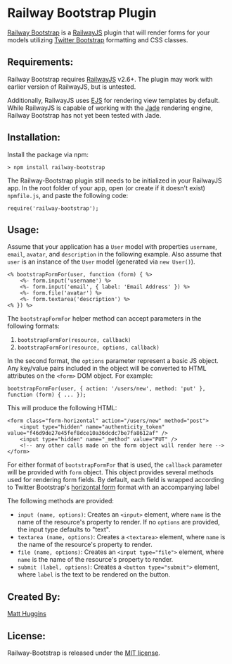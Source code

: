 Railway Bootstrap Plugin
========================
[Railway Bootstrap](https://github.com/mhuggins/railway-bootstrap) is a
[RailwayJS](http://railwayjs.com/) plugin that will render forms for your models
utilizing [Twitter Bootstrap](http://twitter.github.com/bootstrap/) formatting
and CSS classes.

Requirements:
-------------
Railway Bootstrap requires [RailwayJS](https://github.com/1602/express-on-railway)
v2.6+.  The plugin may work with earlier version of RailwayJS, but is untested.

Additionally, RailwayJS uses [EJS](https://github.com/visionmedia/ejs) for
rendering view templates by default.  While RailwayJS is capable of working with
the [Jade](http://jade-lang.com/) rendering engine, Railway Bootstrap has not yet
been tested with Jade.

Installation:
-------------
Install the package via npm:

    > npm install railway-bootstrap

The Railway-Bootstrap plugin still needs to be initialized in your RailwayJS app.
In the root folder of your app, open (or create if it doesn't exist) `npmfile.js`,
and paste the following code:

    require('railway-bootstrap');

Usage:
------
Assume that your application has a `User` model with properties `username`,
`email`, `avatar`, and `description` in the following example.  Also assume that
`user` is an instance of the `User` model (generated via `new User()`).

    <% bootstrapFormFor(user, function (form) { %>
        <%- form.input('username') %>
        <%- form.input('email', { label: 'Email Address' }) %>
        <%- form.file('avatar') %>
        <%- form.textarea('description') %>
    <% }) %>

The `bootstrapFormFor` helper method can accept parameters in the following
formats:

1. `bootstrapFormFor(resource, callback)`
2. `bootstrapFormFor(resource, options, callback)`

In the second format, the `options` parameter represent a basic JS object.  Any
key/value pairs included in the object will be converted to HTML attributes on the
`<form>` DOM object.  For example:

    bootstrapFormFor(user, { action: '/users/new', method: 'put' }, function (form) { ... });

This will produce the following HTML:

    <form class="form-horizontal" action="/users/new" method="post">
        <input type="hidden" name="authenticity_token" value="f46d9de27e45fef8dce10a36dcdc7be7fa8612af" />
        <input type="hidden" name="_method" value="PUT" />
        <!-- any other calls made on the form object will render here -->
    </form>

For either format of `bootstrapFormFor` that is used, the `callback` parameter
will be provided with `form` object.  This object provides several methods used
for rendering form fields.  By default, each field is wrapped according to
Twitter Bootstrap's [horizontal form](http://twitter.github.com/bootstrap/base-css.html#forms)
format with an accompanying label

The following methods are provided:

* `input (name, options)`: Creates an `<input>` element, where `name` is the name of
  the resource's property to render.  If no `options` are provided, the input type
  defaults to "text".
* `textarea (name, options)`: Creates a `<textarea>` element, where `name` is the
  name of the resource's property to render.
* `file (name, options)`: Creates an `<input type="file">` element, where `name`
  is the name of the resource's property to render.
* `submit (label, options)`: Creates a `<button type="submit">` element, where
  `label` is the text to be rendered on the button.

Created By:
-----------
[Matt Huggins](http://www.matthuggins.com)

License:
--------
Railway-Bootstrap is released under the [MIT license](http://www.opensource.org/licenses/MIT).